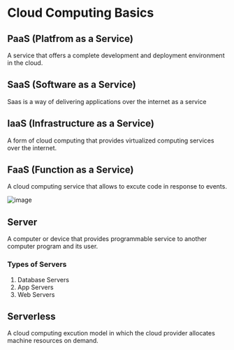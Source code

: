 # Cloud Computing Basics
## PaaS (Platfrom as a Service)
A service that offers a complete development and deployment environment in the cloud.
## SaaS (Software as a Service)
Saas is a way of delivering applications over the internet as a service
## IaaS (Infrastructure as a Service)
A form of cloud computing that provides virtualized computing services over the internet.
## FaaS (Function as a Service)
A cloud computing service that allows to excute code in response to events.

![image](https://user-images.githubusercontent.com/130353146/232975693-c6e2c7ea-fb60-4ad2-b8a3-1ef8d2f8c37c.png)

## Server
A computer or device that provides programmable service to another computer program and its user.
### Types of Servers
1. Database Servers
2. App Servers
3. Web Servers
## Serverless
A cloud computing excution model in which the cloud provider allocates machine resources on demand.
